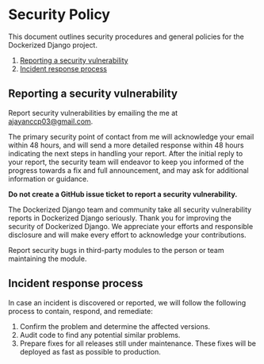 # Security Policy

This document outlines security procedures and general policies for the Dockerized Django project.

1. [Reporting a security vulnerability](#reporting-a-security-vulnerability)
3. [Incident response process](#incident-response-process)

## Reporting a security vulnerability

Report security vulnerabilities by emailing the me at ajayanccp03@gmail.com.

The primary security point of contact from me will acknowledge your email within 48 hours, and will send a more detailed response within 48 hours indicating the next steps in handling your report. After the initial reply to your report, the security team will endeavor to keep you informed of the progress towards a fix and full announcement, and may ask for additional information or guidance.

**Do not create a GitHub issue ticket to report a security vulnerability.**

The Dockerized Django team and community take all security vulnerability reports in Dockerized Django seriously. Thank you for improving the security of Dockerized Django. We appreciate your efforts and responsible disclosure and will make every effort to acknowledge your contributions.

Report security bugs in third-party modules to the person or team maintaining the module.

## Incident response process

In case an incident is discovered or reported, we will follow the following  process to contain, respond, and remediate:

1. Confirm the problem and determine the affected versions.
2. Audit code to find any potential similar problems.
3. Prepare fixes for all releases still under maintenance. These fixes will be deployed as fast as possible to production.